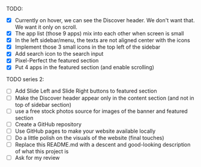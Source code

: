 TODO:
- [x] Currently on hover, we can see the Discover header. We don't want that. We want it only on scroll.
- [x] The app list (those 9 apps) mix into each other when screen is small
- [x] In the left sidebar/menu, the texts are not aligned center with the icons
- [x] Implement those 3 small icons in the top left of the sidebar
- [x] Add search icon to the search input
- [x] Pixel-Perfect the featured section
- [x] Put 4 apps in the featured section (and enable scrolling)

TODO series 2:
- [ ] Add Slide Left and Slide Right buttons to featured section
- [ ] Make the Discover header appear only in the content section (and not in top of sidebar section)
- [ ] use a free stock photos source for images of the banner and featured section
- [ ] Create a GitHub repository
- [ ] Use GitHub pages to make your website available locally
- [ ] Do a little polish on the visuals of the website (final touches)
- [ ] Replace this README.md with a descent and good-looking description of what this project is
- [ ] Ask for my review
